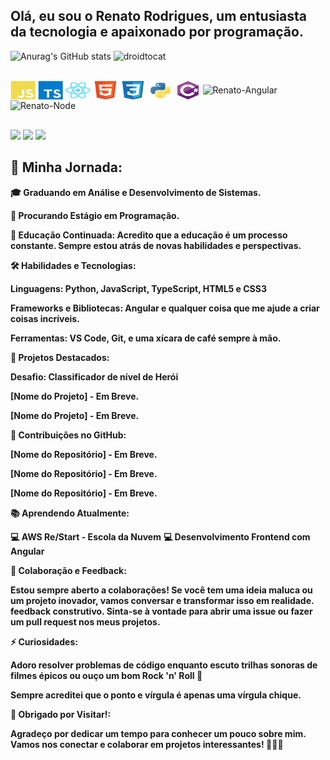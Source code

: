 ## Olá, eu sou o Renato Rodrigues, um entusiasta da tecnologia e apaixonado por programação.

![Anurag's GitHub stats](https://github-readme-stats.vercel.app/api?username=RenatoDEV87&show_icons=true&theme=tokyonight) <img src="https://github.com/settings/replies/assets/138018178/069fa4ab-50a7-41b5-ad8e-4905dde442cd" alt="droidtocat" width="200" height="195">

<div style="display: inline_block"><br>
  <img align="center" alt="Renato-Js" height="30" width="40" src="https://raw.githubusercontent.com/devicons/devicon/master/icons/javascript/javascript-plain.svg">
  <img align="center" alt="Renato-Ts" height="30" width="40" src="https://raw.githubusercontent.com/devicons/devicon/master/icons/typescript/typescript-plain.svg">
  <img align="center" alt="Renato-React" height="30" width="40" src="https://raw.githubusercontent.com/devicons/devicon/master/icons/react/react-original.svg">
  <img align="center" alt="Renato-HTML" height="30" width="40" src="https://raw.githubusercontent.com/devicons/devicon/master/icons/html5/html5-original.svg">
  <img align="center" alt="Rentao-CSS" height="30" width="40" src="https://raw.githubusercontent.com/devicons/devicon/master/icons/css3/css3-original.svg">
  <img align="center" alt="Renato-Python" height="30" width="40" src="https://raw.githubusercontent.com/devicons/devicon/master/icons/python/python-original.svg">
  <img align="center" alt="Renato-Csharp" height="30" width="40" src="https://raw.githubusercontent.com/devicons/devicon/master/icons/csharp/csharp-original.svg">
  <img align="center" alt="Renato-Angular" height="30" width="40" src="https://cdn.jsdelivr.net/gh/devicons/devicon/icons/angularjs/angularjs-original.svg">
  <img align="center" alt="Renato-Node" height="30" width="40" src="https://cdn.jsdelivr.net/gh/devicons/devicon/icons/nodejs/nodejs-original.svg" />
</div>


  
  ##
 
<div> 
  
  <a href="https://instagram.com/dev.renatorodrigues" target="_blank"><img src="https://img.shields.io/badge/-Instagram-%23E4405F?style=for-the-badge&logo=instagram&logoColor=white" target="_blank"></a>
 	<a href="mailto:rodrigues.renato87@yahoo.com.br"><img src="https://img.shields.io/badge/-Gmail-%23333?style=for-the-badge&logo=gmail&logoColor=white" target="_blank"></a>
  <a href="https://www.linkedin.com/in/renatodev/" target="_blank"><img src="https://img.shields.io/badge/-LinkedIn-%230077B5?style=for-the-badge&logo=linkedin&logoColor=white" target="_blank"></a> 
  
</div>

##

## 🚀 Minha Jornada:

**🎓 Graduando em Análise e Desenvolvimento de Sistemas.**

**💼 Procurando Estágio em Programação.**

**🌱 Educação Continuada: Acredito que a educação é um processo constante. Sempre estou atrás de novas habilidades e perspectivas.**

**🛠️ Habilidades e Tecnologias:**

**Linguagens: Python, JavaScript, TypeScript, HTML5 e CSS3**

**Frameworks e Bibliotecas: Angular e qualquer coisa que me ajude a criar coisas incríveis.**

**Ferramentas: VS Code, Git, e uma xícara de café sempre à mão.**

**🌟 Projetos Destacados:**

**Desafio: Classificador de nível de Herói**

**[Nome do Projeto] - Em Breve.**

**[Nome do Projeto] - Em Breve.**

**🤝 Contribuições no GitHub:**

**[Nome do Repositório] - Em Breve.**

**[Nome do Repositório] - Em Breve.**

**[Nome do Repositório] - Em Breve.**

**📚 Aprendendo Atualmente:**

**💻 AWS Re/Start - Escola da Nuvem**
**💻 Desenvolvimento Frontend com Angular**

**🤝 Colaboração e Feedback:**

**Estou sempre aberto a colaborações! Se você tem uma ideia maluca ou um projeto inovador, vamos conversar e transformar isso em realidade. feedback construtivo. Sinta-se à vontade para abrir uma issue ou fazer um pull request nos meus projetos.**

**⚡ Curiosidades:**

**Adoro resolver problemas de código enquanto escuto trilhas sonoras de filmes épicos ou ouço um bom Rock 'n' Roll 🎸**

**Sempre acreditei que o ponto e vírgula é apenas uma vírgula chique.**

**🙌 Obrigado por Visitar!:**

**Agradeço por dedicar um tempo para conhecer um pouco sobre mim. Vamos nos conectar e colaborar em projetos interessantes! 👨‍💻✨**

